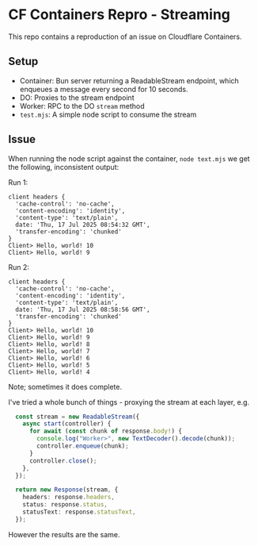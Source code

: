 # CF Containers Repro - Streaming

This repo contains a reproduction of an issue on Cloudflare Containers.

## Setup

- Container: Bun server returning a ReadableStream endpoint, which enqueues a message every second for 10 seconds.
- DO: Proxies to the stream endpoint
- Worker: RPC to the DO `stream` method
- `test.mjs`: A simple node script to consume the stream

## Issue

When running the node script against the container, `node text.mjs` we get the following, inconsistent output:

Run 1:

```
client headers {
  'cache-control': 'no-cache',
  'content-encoding': 'identity',
  'content-type': 'text/plain',
  date: 'Thu, 17 Jul 2025 08:54:32 GMT',
  'transfer-encoding': 'chunked'
}
Client> Hello, world! 10
Client> Hello, world! 9
```

Run 2:

```
client headers {
  'cache-control': 'no-cache',
  'content-encoding': 'identity',
  'content-type': 'text/plain',
  date: 'Thu, 17 Jul 2025 08:58:56 GMT',
  'transfer-encoding': 'chunked'
}
Client> Hello, world! 10
Client> Hello, world! 9
Client> Hello, world! 8
Client> Hello, world! 7
Client> Hello, world! 6
Client> Hello, world! 5
Client> Hello, world! 4
```

Note; sometimes it does complete.

I've tried a whole bunch of things - proxying the stream at each layer, e.g.

```ts
  const stream = new ReadableStream({
    async start(controller) {
      for await (const chunk of response.body!) {
        console.log("Worker>", new TextDecoder().decode(chunk));
        controller.enqueue(chunk);
      }
      controller.close();
    },
  });

  return new Response(stream, {
    headers: response.headers,
    status: response.status,
    statusText: response.statusText,
  });
```

However the results are the same.